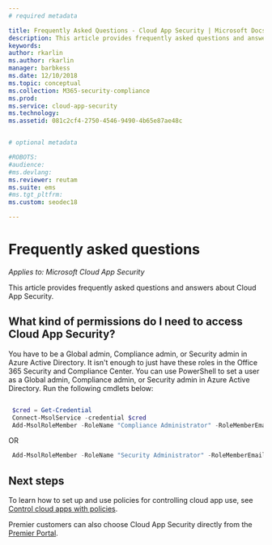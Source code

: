 ```yaml
---
# required metadata

title: Frequently Asked Questions - Cloud App Security | Microsoft Docs
description: This article provides frequently asked questions and answers about Cloud App Security.
keywords:
author: rkarlin
ms.author: rkarlin
manager: barbkess
ms.date: 12/10/2018
ms.topic: conceptual
ms.collection: M365-security-compliance
ms.prod:
ms.service: cloud-app-security
ms.technology:
ms.assetid: 081c2cf4-2750-4546-9490-4b65e87ae48c


# optional metadata

#ROBOTS:
#audience:
#ms.devlang:
ms.reviewer: reutam
ms.suite: ems
#ms.tgt_pltfrm:
ms.custom: seodec18

---
```

# Frequently asked questions

*Applies to: Microsoft Cloud App Security*

This article provides frequently asked questions and answers about Cloud App Security.

## What kind of permissions do I need to access Cloud App Security?

You have to be a Global admin, Compliance admin, or Security admin in Azure Active Directory. It isn't enough to just have these roles in the Office 365 Security and Compliance Center. You can use PowerShell to set a user as a Global admin, Compliance admin, or Security admin in Azure Active Directory. Run the following cmdlets below:

```powershell

 $cred = Get-Credential
 Connect-MsolService -credential $cred
 Add-MsolRoleMember -RoleName "Compliance Administrator" -RoleMemberEmailAddress "XX@XX.XX"
```

 OR

```powershell
 Add-MsolRoleMember -RoleName "Security Administrator" -RoleMemberEmailAddress “XX@XX.XX”
```

## Next steps  
To learn how to set up and use policies for controlling cloud app use, see [Control cloud apps with policies](control-cloud-apps-with-policies.md).   

Premier customers can also choose Cloud App Security directly from the [Premier Portal](https://premier.microsoft.com/).  
